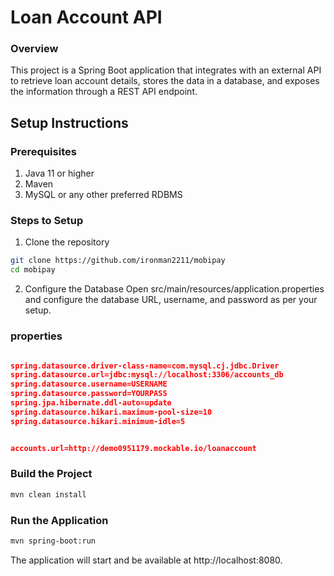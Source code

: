 # Loan Account API
### Overview
This project is a Spring Boot application that integrates with an external API to retrieve loan account details, stores the data in a database, and exposes the information through a REST API endpoint.

## Setup Instructions
### Prerequisites 
1. Java 11 or higher
2. Maven
3. MySQL or any other preferred RDBMS

### Steps to Setup
 1. Clone the repository 
```bash
git clone https://github.com/ironman2211/mobipay
cd mobipay
```
 2. Configure the Database
Open src/main/resources/application.properties and configure the database URL, username, and password as per your setup.

### properties

```json

spring.datasource.driver-class-name=com.mysql.cj.jdbc.Driver
spring.datasource.url=jdbc:mysql://localhost:3306/accounts_db
spring.datasource.username=USERNAME
spring.datasource.password=YOURPASS
spring.jpa.hibernate.ddl-auto=update
spring.datasource.hikari.maximum-pool-size=10
spring.datasource.hikari.minimum-idle=5


accounts.url=http://demo0951179.mockable.io/loanaccount
```
### Build the Project
```bash
mvn clean install
```
### Run the Application
```bash
mvn spring-boot:run
```
The application will start and be available at http://localhost:8080.